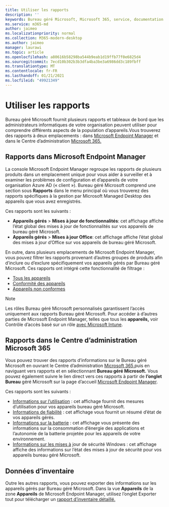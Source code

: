 ```yaml
---
title: Utiliser les rapports
description: ''
keywords: Bureau géré Microsoft, Microsoft 365, service, documentation
ms.service: m365-md
author: jaimeo
ms.localizationpriority: normal
ms.collection: M365-modern-desktop
ms.author: jaimeo
manager: laurawi
ms.topic: article
ms.openlocfilehash: a80616b58298ba544b9eab1d19ffb77f0e6825d4
ms.sourcegitcommit: 7ecd10b302b3b3dfa4ba3be3a6986dd3c189fbff
ms.translationtype: MT
ms.contentlocale: fr-FR
ms.lasthandoff: 01/21/2021
ms.locfileid: "49921349"
---
```

# <a name="work-with-reports"></a>Utiliser les rapports

Bureau géré Microsoft fournit plusieurs rapports et tableaux de bord que les administrateurs informatiques de votre organisation peuvent utiliser pour comprendre différents aspects de la population d’appareils.Vous trouverez des rapports à deux emplacements : dans [Microsoft Endpoint Manager](https://endpoint.microsoft.com) et dans le Centre d’administration [Microsoft 365.](https://admin.microsoft.com/adminportal/home?previewoff=false#/microsoftmanageddesktop) 

## <a name="reports-in-microsoft-endpoint-manager"></a>Rapports dans Microsoft Endpoint Manager

La console Microsoft Endpoint Manager regroupe les rapports de plusieurs produits dans un emplacement unique pour vous aider à surveiller et à examiner les problèmes de configuration et d’appareils de votre organisation Azure AD (« client »). Bureau géré Microsoft comprend une section sous **Rapports** dans le menu principal où vous trouverez des rapports spécifiques à la gestion par Microsoft Managed Desktop des appareils que vous avez enregistrés.

Ces rapports sont les suivants :
- **Appareils gérés**  >  **Mises à jour de fonctionnalités**: cet affichage affiche l’état global des mises à jour de fonctionnalités sur vos appareils de bureau géré Microsoft.
- **Appareils gérés**  >  **Mises à jour Office**: cet affichage affiche l’état global des mises à jour d’Office sur vos appareils de bureau géré Microsoft.

En outre, dans plusieurs emplacements de Microsoft Endpoint Manager, vous pouvez filtrer les rapports provenant d’autres groupes de produits afin d’inclure ou d’exclure spécifiquement vos appareils gérés par Bureau géré Microsoft. Ces rapports ont intégré cette fonctionnalité de filtrage :

- [Tous les appareils](https://docs.microsoft.com/mem/intune/remote-actions/device-management#get-to-your-devices)
- [Conformité des appareils](https://docs.microsoft.com/mem/intune/fundamentals/reports#device-compliance-report-organizational)
- [Appareils non conformes](https://docs.microsoft.com/mem/intune/fundamentals/reports#noncompliant-devices-report-operational)

> [!NOTE]
> Les rôles Bureau géré Microsoft personnalisés garantissent l’accès uniquement aux rapports Bureau géré Microsoft. Pour accéder à d’autres parties de Microsoft Endpoint Manager, telles que tous les **appareils,** voir Contrôle d’accès basé sur un rôle [avec Microsoft Intune](https://docs.microsoft.com/mem/intune/fundamentals/role-based-access-control). 

## <a name="reports-in-microsoft-365-admin-center"></a>Rapports dans le Centre d’administration Microsoft 365

Vous pouvez trouver des rapports d’informations sur le Bureau géré Microsoft en  ouvrant le Centre d’administration [Microsoft 365,](https://admin.microsoft.com/adminportal/home?previewoff=false#/microsoftmanageddesktop)puis en naviguant vers rapports et en sélectionnant **Bureau géré Microsoft.** Vous pouvez également suivre le lien direct vers ces rapports à partir de **l’onglet Bureau** géré Microsoft sur la page d’accueil [Microsoft Endpoint Manager](https://endpoint.microsoft.com). 

Ces rapports sont les suivants : 

- [Informations sur l’utilisation](usage-insights.md) : cet affichage fournit des mesures d’utilisation pour vos appareils bureau géré Microsoft.
- [Informations de fiabilité](reliability-insights.md) : cet affichage vous fournit un résumé d’état de vos appareils gérés.
- [Informations sur la batterie](battery-insights.md) : cet affichage vous présente des informations sur la consommation d’énergie des applications et l’autonomie de la batterie projetée pour les appareils de votre environnement.
- [Informations sur les mises à](security-update-insights.md) jour de sécurité Windows : cet affichage affiche des informations sur l’état des mises à jour de sécurité pour vos appareils bureau géré Microsoft.

 ## <a name="inventory-data"></a>Données d’inventaire

Outre les autres rapports, vous pouvez exporter des informations sur les appareils gérés par Bureau géré Microsoft. Dans la vue **Appareils** de la zone **Appareils**  de Microsoft Endpoint Manager, utilisez l’onglet Exporter tout pour télécharger un [rapport d’inventaire détaillé.](device-inventory-report.md)
